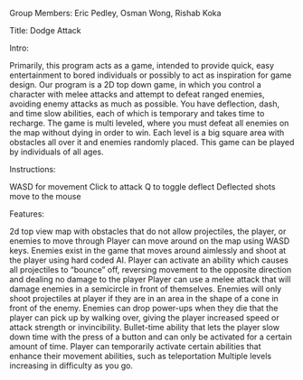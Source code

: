 Group Members: Eric Pedley, Osman Wong, Rishab Koka

Title: 
Dodge Attack

Intro:

Primarily, this program acts as a game, intended to provide quick, easy entertainment to bored individuals or possibly to act as inspiration for game design. Our program is a 2D top down game, in which you control a character with melee attacks and attempt to defeat ranged enemies, avoiding enemy attacks as much as possible. You have deflection, dash, and time slow abilities, each of which is temporary and takes time to recharge. The game is multi leveled, where you must defeat all enemies on the map without dying in order to win. Each level is a big square area with obstacles all over it and enemies randomly placed. This game can be played by individuals of all ages.


Instructions:

WASD for movement
Click to attack
Q to toggle deflect
Deflected shots move to the mouse


Features:

2d top view map with obstacles that do not allow projectiles, the player, or enemies to move through
Player can move around on the map using WASD keys. 
Enemies exist in the game that moves around aimlessly and shoot at the player using hard coded AI.
Player can activate an ability which causes all projectiles to “bounce” off, reversing movement to the opposite direction and dealing no damage to the player
Player can use a melee attack that will damage enemies in a semicircle in front of themselves.
Enemies will only shoot projectiles at player if they are in an area in the shape of a cone in front of the enemy.
Enemies can drop power-ups when they die that the player can pick up by walking over, giving the player increased speed or attack strength or invincibility.
Bullet-time ability that lets the player slow down time with the press of a button and can only be activated for a certain amount of time.
Player can temporarily activate certain abilities that enhance their movement abilities, such as teleportation
Multiple levels increasing in difficulty as you go.
